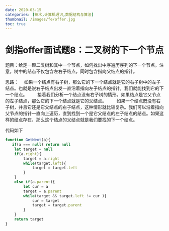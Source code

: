 ```yaml
---
date: 2020-03-15
categories: [技术,计算机通识,数据结构与算法]
thumbnail: /images/fe/offer.jpg
toc: true
---
```


# 剑指offer面试题8：二叉树的下一个节点
<!--more-->
题目：给定一颗二叉树和其中一个节点，如何找出中序遍历序列的下一个节点。注意，树中的结点不仅包含左右子结点，同时包含指向父结点的指针。

思路：　
		如果一个结点有右子树，那么它的下一个结点就是它的右子树中的左子结点。也就是说右子结点出发一直沿着指向左子结点的指针，我们就能找到它的下一个结点。 
　　接着我们分析一个结点没有右子树的情形。如果结点是它父节点的左子结点，那么它的下一个结点就是它的父结点。 
　　如果一个结点既没有右子树，并且它还是它父结点的右子结点，这种情形就比较复杂。我们可以沿着指向父节点的指针一直向上遍历，直到找到一个是它父结点的左子结点的结点。如果这样的结点存在，那么这个结点的父结点就是我们要找的下一个结点。

代码如下

```javascript
function GetNext(a){
   if(a === null) return null
    let target = null
    if(a.right){
        target = a.right
        while(target.left){
            target = target.left
        }
    }
    else if(a.parent){
        let cur = a
        target = a.parent
        while(target && target.left != cur ){
            cur = target
            target = target.parent
        }
    }
    return target
}
```
